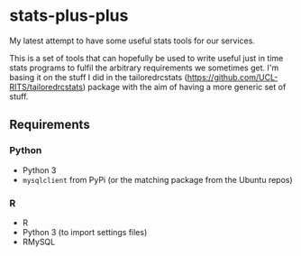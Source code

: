 # stats-plus-plus
My latest attempt to have some useful stats tools for our services.

This is a set of tools that can hopefully be used to write useful just in time stats programs to fulfil the arbitrary requirements we sometimes get.  I'm basing it on the stuff I did in the tailoredrcstats (https://github.com/UCL-RITS/tailoredrcstats) package with the aim of having a more generic set of stuff.

## Requirements

### Python

* Python 3
* `mysqlclient` from PyPi (or the matching package from the Ubuntu repos)

### R

* R
* Python 3 (to import settings files)
* RMySQL